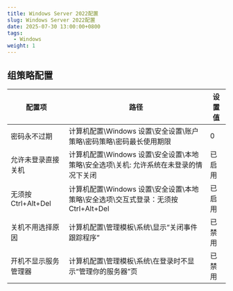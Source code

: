 ```yaml
---
title: Windows Server 2022配置
slug: Windows Server 2022配置
date: 2025-07-30 13:00:00+0800
tags:
  - Windows
weight: 1
---
```


## 组策略配置

| 配置项               | 路径                                                                                  | 设置值 |
| -------------------- | ------------------------------------------------------------------------------------- | ------ |
| 密码永不过期         | 计算机配置\Windows 设置\安全设置\账户策略\密码策略\密码最长使用期限                   | 0      |
| 允许未登录直接关机   | 计算机配置\Windows 设置\安全设置\本地策略\安全选项\关机: 允许系统在未登录的情况下关闭 | 已启用 |
| 无须按 Ctrl+Alt+Del  | 计算机配置\Windows 设置\安全设置\本地策略\安全选项\交互式登录：无须按 Ctrl+Alt+Del    | 已启用 |
| 关机不用选择原因     | 计算机配置\管理模板\系统\显示“关闭事件跟踪程序”                                       | 已禁用 |
| 开机不显示服务管理器 | 计算机配置\管理模板\系统\在登录时不显示“管理你的服务器”页                             | 已禁用 |
